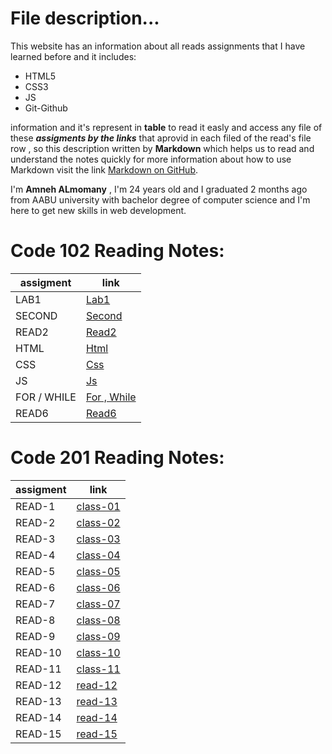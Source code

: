 # File description...
This website has an information about all reads assignments that I have learned before and it includes:
+ HTML5
+ CSS3
+ JS
+ Git-Github

information and it's represent in **table** to read it easly and access any file of these _**assigments by the links**_ that aprovid in each filed of the read's
file row , so this description written by **Markdown** which helps us to read and understand the notes quickly
for more information about how to use Markdown visit the link [Markdown on GitHub](https://docs.github.com/en/github/writing-on-github/getting-started-with-writing-and-formatting-on-github/basic-writing-and-formatting-syntax).


 I'm **Amneh ALmomany** , I'm 24 years old and I graduated 2 months ago from AABU university with bachelor degree of computer science and I'm here to get new skills in web development.


# Code 102 Reading Notes:

 | assigment | link |
 |-----------|--------|
 | LAB1 | [Lab1](102/lab1.md)|
 | SECOND  | [Second](102/second.md)|
 | READ2  | [Read2](102/read2.md)|
 | HTML  | [Html](102/html.md)|
 | CSS  | [Css](102/css.md)|
 | JS  | [Js](102/javascript.md)|
 | FOR / WHILE  | [For , While](102/javascript2.md)|
  | READ6  | [Read6](102/read6.md)|

# Code 201 Reading Notes:

 | assigment | link |
 |-----------|--------|
 | READ-1 | [class-01](201/class-01.md)| 
 | READ-2 | [class-02](201/class-02.md)|
 | READ-3 | [class-03](201/class-03.md)|
 | READ-4 | [class-04](201/class-04.md)|
 | READ-5 | [class-05](201/class-05.md)|
 | READ-6 | [class-06](201/class-06.md)|
 | READ-7 | [class-07](201/class-07.md)|
 | READ-8 | [class-08](201/class-08.md)|
 | READ-9 | [class-09](201/class-09.md)|
 | READ-10 | [class-10](201/class-10.md)|
 | READ-11 | [class-11](201/class-11.md)|
 | READ-12 | [read-12](read-12.md)|
 | READ-13 | [read-13](read-13.md)|
 | READ-14 | [read-14](read-14.md)|
 | READ-15 | [read-15](read-15.md)|
